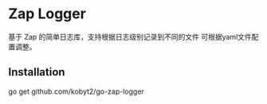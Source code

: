 # Zap Logger

基于 Zap 的简单日志库，支持根据日志级别记录到不同的文件 可根据yaml文件配置调整。

## Installation
go get github.com/kobyt2/go-zap-logger

